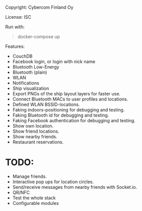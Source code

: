 Copyright: Cybercom Finland Oy

License: ISC

Run with:
> docker-compose up

Features:
- CouchDB
- Facebook login, or login with nick name
- Bluetooth Low-Energy
- Bluetooth (plain)
- WLAN
- Notifications
- Ship visualization
- Export PNGs of the ship layout layers for faster use.
- Connect Bluetooth MACs to user profiles and locations.
- Defined WLAN BSSID-locations.
- Faking indoors-positioning for debugging and testing.
- Faking Bluetooth id for debugging and testing.
- Faking Facebook authentication for debugging and testing.
- Show own location.
- Show friend locations.
- Show nearby friends.
- Restaurant reservations.

TODO:
=====

- Manage friends.
- Interactive pop ups for location circles.
- Send/receive messages from nearby friends with Socket.io.
- QR/NFC
- Test the whole stack
- Configurable modules
